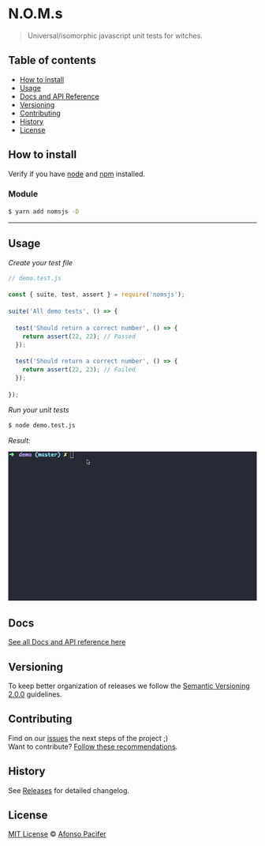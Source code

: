 # N.O.M.s

> Universal/isomorphic javascript unit tests for witches.

## Table of contents

- [How to install](#how-to-install)
- [Usage](#usage)
- [Docs and API Reference](https://github.com/afonsopacifer/nomsjs/blob/master/docs/README.md)
- [Versioning](#versioning)
- [Contributing](#contributing)
- [History](#history)
- [License](#license)

## How to install

Verify if you have [node](http://nodejs.org/) and [npm](https://www.npmjs.org/) installed.

### Module

```sh
$ yarn add nomsjs -D
```

<hr>

## Usage

*Create your test file*

```js
// demo.test.js

const { suite, test, assert } = require('nomsjs');

suite('All demo tests', () => {

  test('Should return a correct number', () => {
    return assert(22, 22); // Passed
  });

  test('Should return a correct number', () => {
    return assert(22, 23); // Failed
  });

});
```

*Run your unit tests*

```sh
$ node demo.test.js
```

*Result:*

![Test Results](demo/cli-demo.gif)

## Docs

[See all Docs and API reference here](https://github.com/afonsopacifer/nomsjs/blob/master/docs/README.md)

## Versioning

To keep better organization of releases we follow the [Semantic Versioning 2.0.0](http://semver.org/) guidelines.

## Contributing

Find on our [issues](https://github.com/afonsopacifer/nomsjs/issues/) the next steps of the project ;)
<br>
Want to contribute? [Follow these recommendations](https://github.com/afonsopacifer/nomsjs/blob/master/CONTRIBUTING.md).

## History

See [Releases](https://github.com/afonsopacifer/nomsjs/releases) for detailed changelog.

## License

[MIT License](https://github.com/afonsopacifer/nomsjs/blob/master/LICENSE.md) © [Afonso Pacifer](https://afonsopacifer.github.io/)
